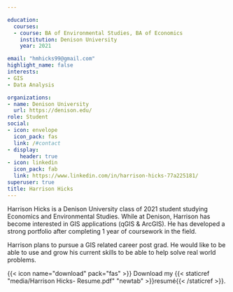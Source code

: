 ```yaml
---

education:
  courses:
  - course: BA of Environmental Studies, BA of Economics
    institution: Denison University
    year: 2021

email: "hmhicks99@gmail.com"
highlight_name: false
interests:
- GIS
- Data Analysis

organizations:
- name: Denison University
  url: https://denison.edu/
role: Student
social:
- icon: envelope
  icon_pack: fas
  link: /#contact
- display:
    header: true
- icon: linkedin
  icon_pack: fab
  link: https://www.linkedin.com/in/harrison-hicks-77a225181/
superuser: true
title: Harrison Hicks
---
```


Harrison Hicks is a Denison University class of 2021 student studying Economics and Environmental Studies. While at Denison, Harrison has become interested in GIS applications (qGIS & ArcGIS). He has developed a strong portfolio after completing 1 year of coursework in the field.

Harrison plans to pursue a GIS related career post grad. He would like to be able to use and grow his current skills to be able to help solve real world problems.

{{< icon name="download" pack="fas" >}} Download my {{< staticref "media/Harrison Hicks- Resume.pdf" "newtab" >}}resumé{{< /staticref >}}.
